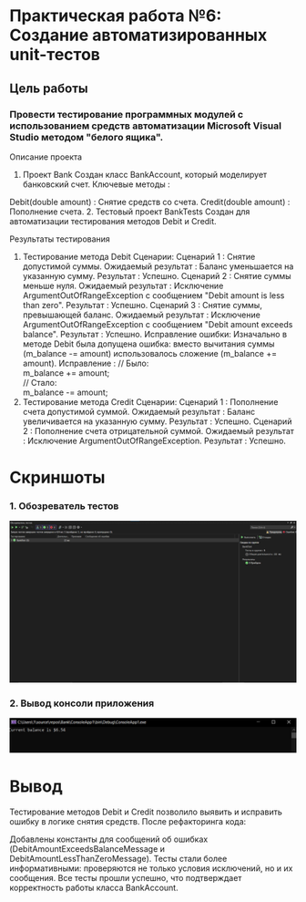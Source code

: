 # Практическая работа №6: Создание автоматизированных unit-тестов
## Цель работы
### Провести тестирование программных модулей с использованием средств автоматизации Microsoft Visual Studio методом "белого ящика".

Описание проекта
1. Проект Bank
Создан класс BankAccount, который моделирует банковский счет.
Ключевые методы :

Debit(double amount) : Снятие средств со счета.
Credit(double amount) : Пополнение счета.
2. Тестовый проект BankTests
Создан для автоматизации тестирования методов Debit и Credit.

Результаты тестирования
1. Тестирование метода Debit
Сценарии:
Сценарий 1 : Снятие допустимой суммы.
Ожидаемый результат : Баланс уменьшается на указанную сумму.
Результат : Успешно.
Сценарий 2 : Снятие суммы меньше нуля.
Ожидаемый результат : Исключение ArgumentOutOfRangeException с сообщением "Debit amount is less than zero".
Результат : Успешно.
Сценарий 3 : Снятие суммы, превышающей баланс.
Ожидаемый результат : Исключение ArgumentOutOfRangeException с сообщением "Debit amount exceeds balance".
Результат : Успешно.
Исправление ошибки:
Изначально в методе Debit была допущена ошибка: вместо вычитания суммы (m_balance -= amount) использовалось сложение (m_balance += amount).
Исправление :
// Было:  
m_balance += amount;  
// Стало:  
m_balance -= amount;
2. Тестирование метода Credit
Сценарии:
Сценарий 1 : Пополнение счета допустимой суммой.
Ожидаемый результат : Баланс увеличивается на указанную сумму.
Результат : Успешно.
Сценарий 2 : Пополнение счета отрицательной суммой.
Ожидаемый результат : Исключение ArgumentOutOfRangeException.
Результат : Успешно.

# Скриншоты

### 1. Обозреватель тестов
![Результат теста](test.jpg)

### 2. Вывод консоли приложения
![Вывод консоли](result.jpg)

# Вывод

Тестирование методов Debit и Credit позволило выявить и исправить ошибку в логике снятия средств. После рефакторинга кода:

Добавлены константы для сообщений об ошибках (DebitAmountExceedsBalanceMessage и DebitAmountLessThanZeroMessage).
Тесты стали более информативными: проверяются не только условия исключений, но и их сообщения.
Все тесты прошли успешно, что подтверждает корректность работы класса BankAccount.
